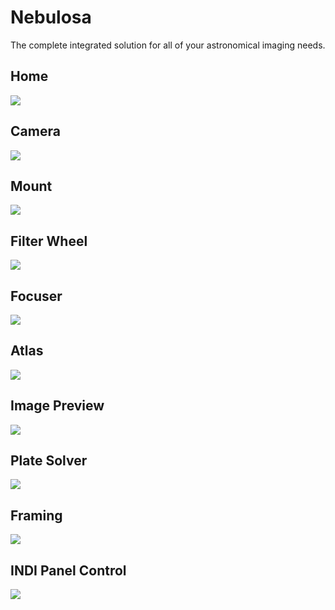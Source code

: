 # Nebulosa

The complete integrated solution for all of your astronomical imaging needs.

## Home

![](home.png)

## Camera

![](camera.png)

## Mount

![](mount.png)

## Filter Wheel

![](filterwheel.png)

## Focuser

![](focuser.png)

## Atlas

![](atlas.png)

## Image Preview

![](image.png)

## Plate Solver

![](platesolver.png)

## Framing

![](framing.png)

## INDI Panel Control

![](indi-panel-control.png)
